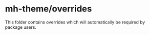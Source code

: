 # mh-theme/overrides

This folder contains overrides which will automatically be required by package users.
